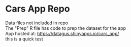 # Cars App Repo
Data files not included in repo  
The "Prep" R file has code to prep the dataset for the app  
App hosted at: https://datagus.shinyapps.io/cars_app/  
this is a quick test
